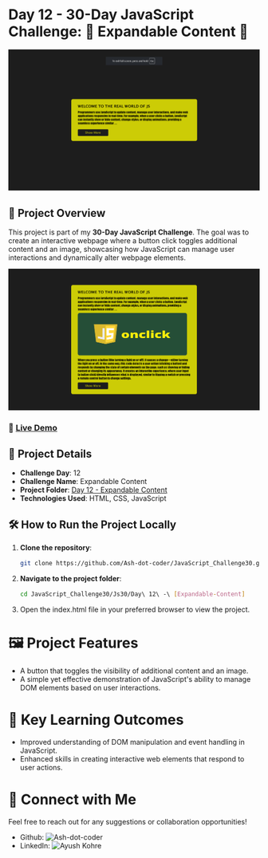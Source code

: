 # Day 12 - 30-Day JavaScript Challenge: 🔽 Expandable Content 🔼

![Expandable Content Preview-1](/Day%2012%20-%20[Expandable-Content]/Image/interface1.png)

## 🚀 Project Overview
This project is part of my **30-Day JavaScript Challenge**. The goal was to create an interactive webpage where a button click toggles additional content and an image, showcasing how JavaScript can manage user interactions and dynamically alter webpage elements.

![Expandable Content Preview-1](/Day%2012%20-%20[Expandable-Content]/Image/interface2.png)

### 🔗 [Live Demo](https://ash-dot-coder.github.io/JavaScript_Challenge30/Day%2012%20-%20%5BExpandable-Content%5D/index.html)

## 📂 Project Details

- **Challenge Day**: 12
- **Challenge Name**: Expandable Content
- **Project Folder**: [Day 12 - Expandable Content](https://github.com/Ash-dot-coder/JavaScript_Challenge30/tree/Js30/Day%2012%20-%20%5BExpandable-Content%5D)
- **Technologies Used**: HTML, CSS, JavaScript

## 🛠️ How to Run the Project Locally

1. **Clone the repository**:
   ```bash
   git clone https://github.com/Ash-dot-coder/JavaScript_Challenge30.git
    ```

2. **Navigate to the project folder**:
    ```bash
    cd JavaScript_Challenge30/Js30/Day\ 12\ -\ [Expandable-Content]
    ```
    
3. Open the index.html file in your preferred browser to view the project.

# 🖼️ Project Features
- A button that toggles the visibility of additional content and an image.
- A simple yet effective demonstration of JavaScript's ability to manage DOM elements based on user interactions.
    
# 🎯 Key Learning Outcomes
- Improved understanding of DOM manipulation and event handling in JavaScript.
- Enhanced skills in creating interactive web elements that respond to user actions.

# 🤝 Connect with Me
Feel free to reach out for any suggestions or collaboration opportunities!

- Github: ![Ash-dot-coder](https://github.com/Ash-dot-coder)
- LinkedIn: ![Ayush Kohre](https://www.linkedin.com/in/aayush-kohre-dev1/)